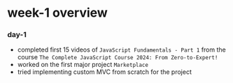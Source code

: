# week-1 overview

### day-1

- completed first 15 videos of ``JavaScript Fundamentals - Part 1`` from the course ``The Complete JavaScript Course 2024: From Zero-to-Expert!``
- worked on the first major project ``Marketplace``
- tried implementing custom MVC from scratch for the project
